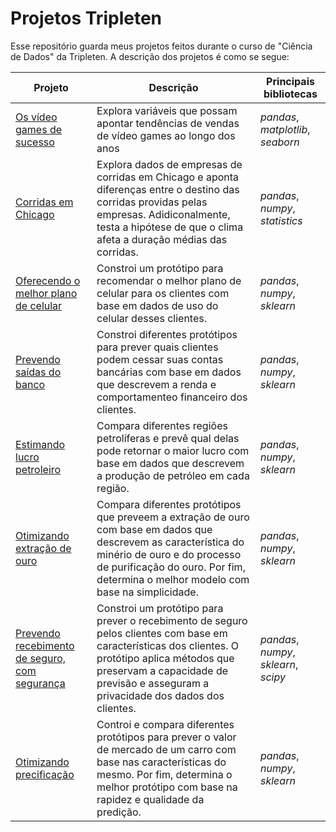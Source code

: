 # Projetos Tripleten

Esse repositório guarda meus projetos feitos durante o curso de "Ciência de Dados" da Tripleten. A descrição dos projetos é como se segue:

Projeto | Descrição | Principais bibliotecas
------- | --------- | ----------------------
[Os vídeo games de sucesso](https://github.com/eknery/projetos_tripleten/blob/main/01_video_games_sucesso/video_games_sucesso.ipynb) | Explora variáveis que possam apontar tendências de vendas de vídeo games ao longo dos anos | *pandas*, *matplotlib*, *seaborn*
[Corridas em Chicago](https://github.com/eknery/projetos_tripleten/blob/main/02_corridas_Chicago/corridas_Chicago.ipynb)| Explora dados de empresas de corridas em Chicago e aponta diferenças entre o destino das corridas providas pelas empresas. Adidiconalmente, testa a hipótese de que o clima afeta a duração médias das corridas. | *pandas*, *numpy*, *statistics*
[Oferecendo o melhor plano de celular](https://github.com/eknery/projetos_tripleten/blob/main/03_oferencendo_melhor_plano/oferencendo_melhor_plano.ipynb) | Constroi um protótipo para recomendar o melhor plano de celular para os clientes com base em dados de uso do celular desses clientes. |  *pandas*, *numpy*, *sklearn*
[Prevendo saídas do banco](https://github.com/eknery/projetos_tripleten/blob/main/04_prevendo_saidas/prevendo_saidas.ipynb) | Constroi diferentes protótipos para prever quais clientes podem cessar suas contas bancárias com base em dados que descrevem a renda e comportamenteo financeiro dos clientes. | *pandas*, *numpy*, *sklearn*
[Estimando lucro petroleiro](https://github.com/eknery/projetos_tripleten/blob/main/05_estimando_lucro_petroleiro/estimando_lucro_petroleiro.ipynb) | Compara diferentes regiões petrolíferas e prevê qual delas pode retornar o maior lucro com base em dados que descrevem a produção de petróleo em cada região. | *pandas*, *numpy*, *sklearn*
[Otimizando extração de ouro](https://github.com/eknery/projetos_tripleten/blob/main/06_otimizando_extra%C3%A7%C3%A3o/otimizando_extra%C3%A7%C3%A3o.ipynb) | Compara diferentes protótipos que preveem a extração de ouro com base em dados que descrevem as característica do minério de ouro e do processo de purificação do ouro. Por fim, determina o melhor modelo com base na simplicidade. | *pandas*, *numpy*, *sklearn*
[Prevendo recebimento de seguro, com segurança](https://github.com/eknery/projetos_tripleten/blob/main/07_previs%C3%A3o_segura/previs%C3%A3o_segura.ipynb) | Constroi um protótipo para prever o recebimento de seguro pelos clientes com base em características dos clientes. O protótipo aplica métodos que preservam  a capacidade de previsão e asseguram a privacidade dos dados dos clientes. | *pandas*, *numpy*, *sklearn*, *scipy*
[Otimizando precificação](https://github.com/eknery/projetos_tripleten/blob/main/08_otimizando_precifica%C3%A7%C3%A3o/otimizando_precifica%C3%A7%C3%A3o.ipynb) | Controi e compara diferentes protótipos para prever o valor de mercado de um carro com base nas características do mesmo. Por fim, determina o melhor protótipo com base na rapidez e qualidade da predição. |  *pandas*, *numpy*, *sklearn*

